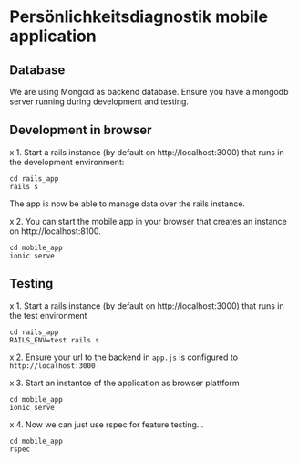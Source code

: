 # Persönlichkeitsdiagnostik mobile application

## Database
We are using Mongoid as backend database. Ensure you have a mongodb server running during development and testing.


## Development in browser
x 1. Start a rails instance (by default on http://localhost:3000) that runs in the development environment:
```
cd rails_app
rails s
```
The app is now be able to manage data over the rails instance.

x 2. You can start the mobile app in your browser that creates an instance on http://localhost:8100.
```
cd mobile_app
ionic serve
```

## Testing
x 1. Start a rails instance (by default on http://localhost:3000) that runs in the test environment
```
cd rails_app
RAILS_ENV=test rails s
```
x 2. Ensure your url to the backend in `app.js` is configured to `http://localhost:3000`

x 3. Start an instantce of the application as browser plattform
```
cd mobile_app
ionic serve
```
x 4. Now we can just use rspec for feature testing...
```
cd mobile_app
rspec
```
